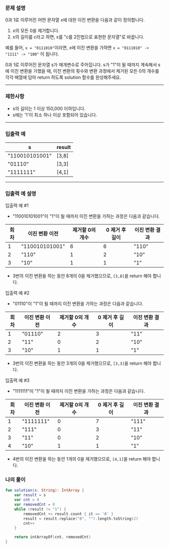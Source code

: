 ### **문제 설명**

0과 1로 이루어진 어떤 문자열 x에 대한 이진 변환을 다음과 같이 정의합니다.

1. x의 모든 0을 제거합니다.
2. x의 길이를 c라고 하면, x를 "c를 2진법으로 표현한 문자열"로 바꿉니다.

예를 들어, `x = "0111010"`이라면, x에 이진 변환을 가하면 `x = "0111010" -> "1111" -> "100"` 이 됩니다.

0과 1로 이루어진 문자열 s가 매개변수로 주어집니다. s가 "1"이 될 때까지 계속해서 s에 이진 변환을 가했을 때, 이진 변환의 횟수와 변환 과정에서 제거된 모든 0의 개수를 각각 배열에 담아 return 하도록 solution 함수를 완성해주세요.

---

### 제한사항

- s의 길이는 1 이상 150,000 이하입니다.
- s에는 '1'이 최소 하나 이상 포함되어 있습니다.

---

### 입출력 예

| s | result |
| --- | --- |
| "110010101001" | [3,8] |
| "01110" | [3,3] |
| "1111111" | [4,1] |

---

### 입출력 예 설명

입출력 예 #1

- "110010101001"이 "1"이 될 때까지 이진 변환을 가하는 과정은 다음과 같습니다.

| 회차 | 이진 변환 이전 | 제거할 0의 개수 | 0 제거 후 길이 | 이진 변환 결과 |
| --- | --- | --- | --- | --- |
| 1 | "110010101001" | 6 | 6 | "110" |
| 2 | "110" | 1 | 2 | "10" |
| 3 | "10" | 1 | 1 | "1" |
- 3번의 이진 변환을 하는 동안 8개의 0을 제거했으므로, `[3,8]`을 return 해야 합니다.

입출력 예 #2

- "01110"이 "1"이 될 때까지 이진 변환을 가하는 과정은 다음과 같습니다.

| 회차 | 이진 변환 이전 | 제거할 0의 개수 | 0 제거 후 길이 | 이진 변환 결과 |
| --- | --- | --- | --- | --- |
| 1 | "01110" | 2 | 3 | "11" |
| 2 | "11" | 0 | 2 | "10" |
| 3 | "10" | 1 | 1 | "1" |
- 3번의 이진 변환을 하는 동안 3개의 0을 제거했으므로, `[3,3]`을 return 해야 합니다.

입출력 예 #3

- "1111111"이 "1"이 될 때까지 이진 변환을 가하는 과정은 다음과 같습니다.

| 회차 | 이진 변환 이전 | 제거할 0의 개수 | 0 제거 후 길이 | 이진 변환 결과 |
| --- | --- | --- | --- | --- |
| 1 | "1111111" | 0 | 7 | "111" |
| 2 | "111" | 0 | 3 | "11" |
| 3 | "11" | 0 | 2 | "10" |
| 4 | "10" | 1 | 1 | "1" |
- 4번의 이진 변환을 하는 동안 1개의 0을 제거했으므로, `[4,1]`을 return 해야 합니다.

### 나의 풀이

```kotlin
fun solution(s: String): IntArray {
    var result = s
    var cnt = 0
    var removedCnt = 0
    while (result != "1") {
        removedCnt += result.count { it == '0' }
        result = result.replace("0", "").length.toString(2)
        cnt++
    }

    return intArrayOf(cnt, removedCnt)
}
```
